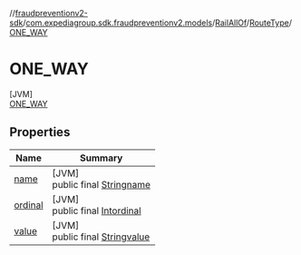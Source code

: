 //[fraudpreventionv2-sdk](../../../../../index.md)/[com.expediagroup.sdk.fraudpreventionv2.models](../../../index.md)/[RailAllOf](../../index.md)/[RouteType](../index.md)/[ONE_WAY](index.md)

# ONE_WAY

[JVM]\
[ONE_WAY](index.md)

## Properties

| Name | Summary |
|---|---|
| [name](../../../-verification-type/_3_-d-s/index.md#-372974862%2FProperties%2F-173342751) | [JVM]<br>public final [String](https://kotlinlang.org/api/latest/jvm/stdlib/kotlin/-string/index.html)[name](../../../-verification-type/_3_-d-s/index.md#-372974862%2FProperties%2F-173342751) |
| [ordinal](../../../-verification-type/_3_-d-s/index.md#-739389684%2FProperties%2F-173342751) | [JVM]<br>public final [Int](https://kotlinlang.org/api/latest/jvm/stdlib/kotlin/-int/index.html)[ordinal](../../../-verification-type/_3_-d-s/index.md#-739389684%2FProperties%2F-173342751) |
| [value](../-r-o-u-n-d_-t-r-i-p/index.md#295261341%2FProperties%2F-173342751) | [JVM]<br>public final [String](https://kotlinlang.org/api/latest/jvm/stdlib/kotlin/-string/index.html)[value](../-r-o-u-n-d_-t-r-i-p/index.md#295261341%2FProperties%2F-173342751) |
